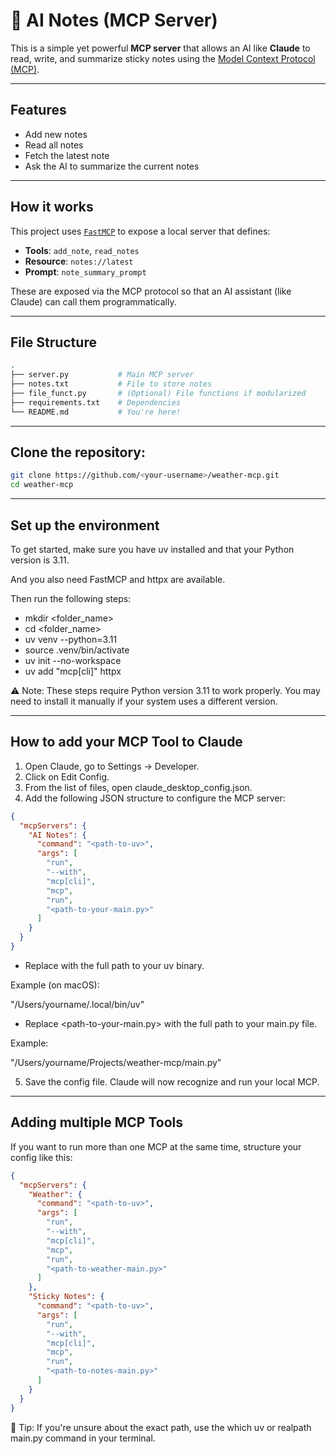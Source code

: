 # 📝 AI Notes (MCP Server)

This is a simple yet powerful **MCP server** that allows an AI like **Claude** to read, write, and summarize sticky notes using the [Model Context Protocol (MCP)](https://github.com/modelcontextprotocol).

---

## Features

- Add new notes
- Read all notes
- Fetch the latest note
- Ask the AI to summarize the current notes

---

## How it works

This project uses [`FastMCP`](https://pypi.org/project/fastmcp/) to expose a local server that defines:

- **Tools**: `add_note`, `read_notes`
- **Resource**: `notes://latest`
- **Prompt**: `note_summary_prompt`

These are exposed via the MCP protocol so that an AI assistant (like Claude) can call them programmatically.

---

## File Structure

```bash
.
├── server.py           # Main MCP server
├── notes.txt           # File to store notes
├── file_funct.py       # (Optional) File functions if modularized
├── requirements.txt    # Dependencies
└── README.md           # You're here!
```

---

## Clone the repository:
   ```bash
   git clone https://github.com/<your-username>/weather-mcp.git
   cd weather-mcp
   ```

---

## Set up the environment

To get started, make sure you have uv installed and that your Python version is 3.11.

And you also need FastMCP and httpx are available.

Then run the following steps:
- mkdir <folder_name>
- cd <folder_name>
- uv venv --python=3.11
- source .venv/bin/activate
- uv init --no-workspace
- uv add "mcp[cli]" httpx

⚠️ Note: These steps require Python version 3.11 to work properly. You may need to install it manually if your system uses a different version.

---

## How to add your MCP Tool to Claude
1. Open Claude, go to Settings → Developer.
2. Click on Edit Config.
3. From the list of files, open claude_desktop_config.json.
4. Add the following JSON structure to configure the MCP server:
```JSON
{
  "mcpServers": {
    "AI Notes": {
      "command": "<path-to-uv>",
      "args": [
        "run",
        "--with",
        "mcp[cli]",
        "mcp",
        "run",
        "<path-to-your-main.py>"
      ]
    }
  }
}
```

- Replace <path-to-uv> with the full path to your uv binary.

Example (on macOS):

"/Users/yourname/.local/bin/uv"

- Replace <path-to-your-main.py> with the full path to your main.py file.

Example:

"/Users/yourname/Projects/weather-mcp/main.py"

5. Save the config file. Claude will now recognize and run your local MCP.

---

## Adding multiple MCP Tools
If you want to run more than one MCP at the same time, structure your config like this:

```JSON
{
  "mcpServers": {
    "Weather": {
      "command": "<path-to-uv>",
      "args": [
        "run",
        "--with",
        "mcp[cli]",
        "mcp",
        "run",
        "<path-to-weather-main.py>"
      ]
    },
    "Sticky Notes": {
      "command": "<path-to-uv>",
      "args": [
        "run",
        "--with",
        "mcp[cli]",
        "mcp",
        "run",
        "<path-to-notes-main.py>"
      ]
    }
  }
}
```

📌 Tip: If you're unsure about the exact path, use the which uv or realpath main.py command in your terminal.